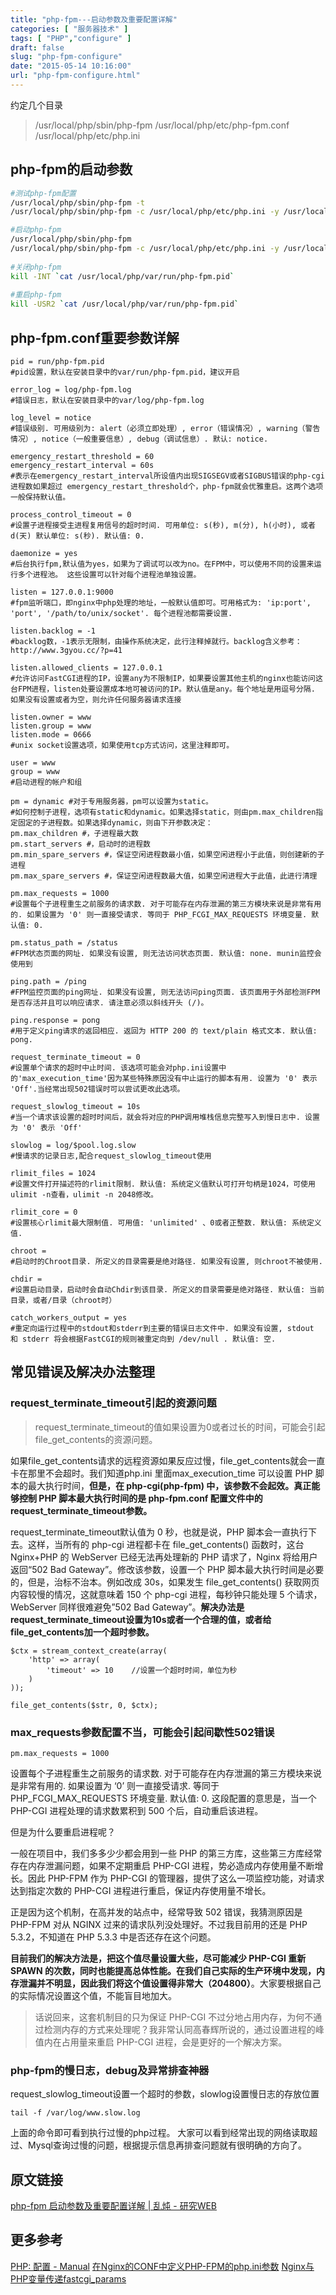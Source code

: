 ```yaml
---
title: "php-fpm---启动参数及重要配置详解"
categories: [ "服务器技术" ]
tags: [ "PHP","configure" ]
draft: false
slug: "php-fpm-configure"
date: "2015-05-14 10:16:00"
url: "php-fpm-configure.html"
---
```


约定几个目录

> /usr/local/php/sbin/php-fpm
/usr/local/php/etc/php-fpm.conf
/usr/local/php/etc/php.ini


<!--more-->


## php-fpm的启动参数

```bash
#测试php-fpm配置
/usr/local/php/sbin/php-fpm -t
/usr/local/php/sbin/php-fpm -c /usr/local/php/etc/php.ini -y /usr/local/php/etc/php-fpm.conf -t

#启动php-fpm
/usr/local/php/sbin/php-fpm
/usr/local/php/sbin/php-fpm -c /usr/local/php/etc/php.ini -y /usr/local/php/etc/php-fpm.conf
 
#关闭php-fpm
kill -INT `cat /usr/local/php/var/run/php-fpm.pid`
 
#重启php-fpm
kill -USR2 `cat /usr/local/php/var/run/php-fpm.pid`
```

## php-fpm.conf重要参数详解

```
pid = run/php-fpm.pid
#pid设置，默认在安装目录中的var/run/php-fpm.pid，建议开启
 
error_log = log/php-fpm.log
#错误日志，默认在安装目录中的var/log/php-fpm.log
 
log_level = notice
#错误级别. 可用级别为: alert（必须立即处理）, error（错误情况）, warning（警告情况）, notice（一般重要信息）, debug（调试信息）. 默认: notice.
 
emergency_restart_threshold = 60
emergency_restart_interval = 60s
#表示在emergency_restart_interval所设值内出现SIGSEGV或者SIGBUS错误的php-cgi进程数如果超过 emergency_restart_threshold个，php-fpm就会优雅重启。这两个选项一般保持默认值。
 
process_control_timeout = 0
#设置子进程接受主进程复用信号的超时时间. 可用单位: s(秒), m(分), h(小时), 或者 d(天) 默认单位: s(秒). 默认值: 0.
 
daemonize = yes
#后台执行fpm,默认值为yes，如果为了调试可以改为no。在FPM中，可以使用不同的设置来运行多个进程池。 这些设置可以针对每个进程池单独设置。
 
listen = 127.0.0.1:9000
#fpm监听端口，即nginx中php处理的地址，一般默认值即可。可用格式为: 'ip:port', 'port', '/path/to/unix/socket'. 每个进程池都需要设置.
 
listen.backlog = -1
#backlog数，-1表示无限制，由操作系统决定，此行注释掉就行。backlog含义参考：http://www.3gyou.cc/?p=41
 
listen.allowed_clients = 127.0.0.1
#允许访问FastCGI进程的IP，设置any为不限制IP，如果要设置其他主机的nginx也能访问这台FPM进程，listen处要设置成本地可被访问的IP。默认值是any。每个地址是用逗号分隔. 如果没有设置或者为空，则允许任何服务器请求连接
 
listen.owner = www
listen.group = www
listen.mode = 0666
#unix socket设置选项，如果使用tcp方式访问，这里注释即可。
 
user = www
group = www
#启动进程的帐户和组
 
pm = dynamic #对于专用服务器，pm可以设置为static。
#如何控制子进程，选项有static和dynamic。如果选择static，则由pm.max_children指定固定的子进程数。如果选择dynamic，则由下开参数决定：
pm.max_children #，子进程最大数
pm.start_servers #，启动时的进程数
pm.min_spare_servers #，保证空闲进程数最小值，如果空闲进程小于此值，则创建新的子进程
pm.max_spare_servers #，保证空闲进程数最大值，如果空闲进程大于此值，此进行清理
 
pm.max_requests = 1000
#设置每个子进程重生之前服务的请求数. 对于可能存在内存泄漏的第三方模块来说是非常有用的. 如果设置为 '0' 则一直接受请求. 等同于 PHP_FCGI_MAX_REQUESTS 环境变量. 默认值: 0.
 
pm.status_path = /status
#FPM状态页面的网址. 如果没有设置, 则无法访问状态页面. 默认值: none. munin监控会使用到
 
ping.path = /ping
#FPM监控页面的ping网址. 如果没有设置, 则无法访问ping页面. 该页面用于外部检测FPM是否存活并且可以响应请求. 请注意必须以斜线开头 (/)。
 
ping.response = pong
#用于定义ping请求的返回相应. 返回为 HTTP 200 的 text/plain 格式文本. 默认值: pong.
 
request_terminate_timeout = 0
#设置单个请求的超时中止时间. 该选项可能会对php.ini设置中的'max_execution_time'因为某些特殊原因没有中止运行的脚本有用. 设置为 '0' 表示 'Off'.当经常出现502错误时可以尝试更改此选项。
 
request_slowlog_timeout = 10s
#当一个请求该设置的超时时间后，就会将对应的PHP调用堆栈信息完整写入到慢日志中. 设置为 '0' 表示 'Off'
 
slowlog = log/$pool.log.slow
#慢请求的记录日志,配合request_slowlog_timeout使用
 
rlimit_files = 1024
#设置文件打开描述符的rlimit限制. 默认值: 系统定义值默认可打开句柄是1024，可使用 ulimit -n查看，ulimit -n 2048修改。
 
rlimit_core = 0
#设置核心rlimit最大限制值. 可用值: 'unlimited' 、0或者正整数. 默认值: 系统定义值.
 
chroot =
#启动时的Chroot目录. 所定义的目录需要是绝对路径. 如果没有设置, 则chroot不被使用.
 
chdir =
#设置启动目录，启动时会自动Chdir到该目录. 所定义的目录需要是绝对路径. 默认值: 当前目录，或者/目录（chroot时）
 
catch_workers_output = yes
#重定向运行过程中的stdout和stderr到主要的错误日志文件中. 如果没有设置, stdout 和 stderr 将会根据FastCGI的规则被重定向到 /dev/null . 默认值: 空.
```

## 常见错误及解决办法整理

### request_terminate_timeout引起的资源问题

> request_terminate_timeout的值如果设置为0或者过长的时间，可能会引起file_get_contents的资源问题。

如果file_get_contents请求的远程资源如果反应过慢，file_get_contents就会一直卡在那里不会超时。我们知道php.ini 里面max_execution_time 可以设置 PHP 脚本的最大执行时间，**但是，在 php-cgi(php-fpm) 中，该参数不会起效。真正能够控制 PHP 脚本最大执行时间的是 php-fpm.conf 配置文件中的request_terminate_timeout参数。**

request_terminate_timeout默认值为 0 秒，也就是说，PHP 脚本会一直执行下去。这样，当所有的 php-cgi 进程都卡在 file_get_contents() 函数时，这台 Nginx+PHP 的 WebServer 已经无法再处理新的 PHP 请求了，Nginx 将给用户返回“502 Bad Gateway”。修改该参数，设置一个 PHP 脚本最大执行时间是必要的，但是，治标不治本。例如改成 30s，如果发生 file_get_contents() 获取网页内容较慢的情况，这就意味着 150 个 php-cgi 进程，每秒钟只能处理 5 个请求，WebServer 同样很难避免”502 Bad Gateway”。**解决办法是request_terminate_timeout设置为10s或者一个合理的值，或者给file_get_contents加一个超时参数。**

```
$ctx = stream_context_create(array(
    'http' => array(
        'timeout' => 10    //设置一个超时时间，单位为秒
    )
));
 
file_get_contents($str, 0, $ctx);
```

### max_requests参数配置不当，可能会引起间歇性502错误

```
pm.max_requests = 1000
```

设置每个子进程重生之前服务的请求数. 对于可能存在内存泄漏的第三方模块来说是非常有用的. 如果设置为 ‘0’ 则一直接受请求. 等同于 PHP_FCGI_MAX_REQUESTS 环境变量. 默认值: 0.
这段配置的意思是，当一个 PHP-CGI 进程处理的请求数累积到 500 个后，自动重启该进程。

但是为什么要重启进程呢？

一般在项目中，我们多多少少都会用到一些 PHP 的第三方库，这些第三方库经常存在内存泄漏问题，如果不定期重启 PHP-CGI 进程，势必造成内存使用量不断增长。因此 PHP-FPM 作为 PHP-CGI 的管理器，提供了这么一项监控功能，对请求达到指定次数的 PHP-CGI 进程进行重启，保证内存使用量不增长。

正是因为这个机制，在高并发的站点中，经常导致 502 错误，我猜测原因是 PHP-FPM 对从 NGINX 过来的请求队列没处理好。不过我目前用的还是 PHP 5.3.2，不知道在 PHP 5.3.3 中是否还存在这个问题。

**目前我们的解决方法是，把这个值尽量设置大些，尽可能减少 PHP-CGI 重新 SPAWN 的次数，同时也能提高总体性能。在我们自己实际的生产环境中发现，内存泄漏并不明显，因此我们将这个值设置得非常大（204800）**。大家要根据自己的实际情况设置这个值，不能盲目地加大。

> 话说回来，这套机制目的只为保证 PHP-CGI 不过分地占用内存，为何不通过检测内存的方式来处理呢？我非常认同高春辉所说的，通过设置进程的峰值内在占用量来重启 PHP-CGI 进程，会是更好的一个解决方案。

### php-fpm的慢日志，debug及异常排查神器

request_slowlog_timeout设置一个超时的参数，slowlog设置慢日志的存放位置

```
tail -f /var/log/www.slow.log
```

上面的命令即可看到执行过慢的php过程。
大家可以看到经常出现的网络读取超过、Mysql查询过慢的问题，根据提示信息再排查问题就有很明确的方向了。


## 原文链接

[php-fpm 启动参数及重要配置详解 | 乱炖 - 研究WEB][1]

## 更多参考

[PHP: 配置 - Manual][2]
[在Nginx的CONF中定义PHP-FPM的php.ini参数][3]
[Nginx与PHP变量传递fastcgi_params][4]


  [1]: http://levi.cg.am/archives/3127
  [2]: http://php.net/manual/zh/install.fpm.configuration.php
  [3]: http://loger.me/tech/nginx-php-fpm-conf-def.html
  [4]: http://www.haiyun.me/archives/nginx-fastcgi-params.html